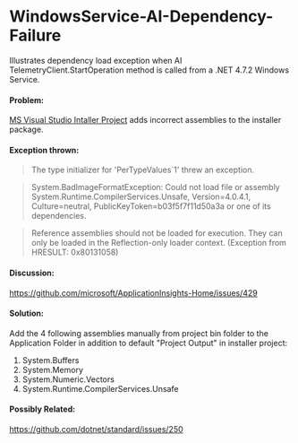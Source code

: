 # WindowsService-AI-Dependency-Failure
Illustrates dependency load exception when AI TelemetryClient.StartOperation method is called from a .NET 4.7.2 Windows Service.

#### Problem:
[MS Visual Studio Intaller Project](https://marketplace.visualstudio.com/items?itemName=VisualStudioClient.MicrosoftVisualStudio2017InstallerProjects&ssr=false) adds incorrect assemblies to the installer package.


#### Exception thrown:
> The type initializer for 'PerTypeValues`1' threw an exception.

> System.BadImageFormatException: Could not load file or assembly System.Runtime.CompilerServices.Unsafe, Version=4.0.4.1, Culture=neutral, PublicKeyToken=b03f5f7f11d50a3a or one of its dependencies.

> Reference assemblies should not be loaded for execution. They can only be loaded in the Reflection-only loader context. (Exception from HRESULT: 0x80131058)


#### Discussion:
https://github.com/microsoft/ApplicationInsights-Home/issues/429


#### Solution:
Add the 4 following assemblies manually from project bin folder to the Application Folder in addition to default  "Project Output" in installer project:
<ol>
<li>System.Buffers</li>
<li>System.Memory</li>
<li>System.Numeric.Vectors</li>
<li>System.Runtime.CompilerServices.Unsafe</li>
</ol>


#### Possibly Related:
https://github.com/dotnet/standard/issues/250
